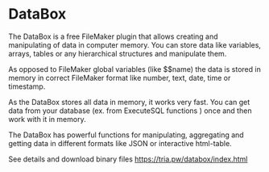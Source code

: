 # DataBox
The DataBox is a free FileMaker plugin that allows creating and manipulating of data in computer memory. You can store data like variables, arrays, tables or any hierarchical structures and manipulate them.

As opposed to FileMaker global variables (like $$name) the data is stored in memory in correct FileMaker format like number, text, date, time or timestamp.

As the DataBox stores all data in memory, it works very fast. You can get data from your database (ex. from ExecuteSQL functions ) once and then work with it in memory.

The DataBox has powerful functions for manipulating, aggregating and getting data in different formats like JSON or interactive html-table.

See details and download binary files https://tria.pw/databox/index.html

